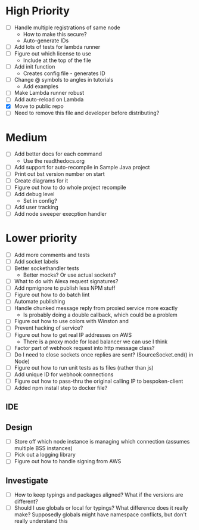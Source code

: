 # High Priority
- [ ] Handle multiple registrations of same node
    - How to make this secure?
    - Auto-generate IDs
- [ ] Add lots of tests for lambda runner
- [ ] Figure out which license to use
    - Include at the top of the file
- [ ] Add init function
    - Creates config file - generates ID
- [ ] Change @ symbols to angles in tutorials
    - Add examples
- [ ] Make Lambda runner robust
- [ ] Add auto-reload on Lambda
- [x] Move to public repo
- [ ] Need to remove this file and developer before distributing?

# Medium
- [ ] Add better docs for each command
    - Use the readthedocs.org
- [ ] Add support for auto-recompile in Sample Java project
- [ ] Print out bst version number on start
- [ ] Create diagrams for it
- [ ] Figure out how to do whole project recompile
- [ ] Add debug level
    - Set in config?
- [ ] Add user tracking
- [ ] Add node sweeper execption handler
    
# Lower priority
- [ ] Add more comments and tests
- [ ] Add socket labels
- [ ] Better sockethandler tests
    - Better mocks? Or use actual sockets?
- [ ] What to do with Alexa request signatures?
- [ ] Add npmignore to publish less NPM stuff
- [ ] Figure out how to do batch lint
- [ ] Automate publishing
- [ ] Handle chunked message reply from proxied service more exactly
    - Is probably doing a double callback, which could be a problem
- [ ] Figure out how to use colors with Winston and
- [ ] Prevent hacking of service?
- [ ] Figure out how to get real IP addresses on AWS
    - There is a proxy mode for load balancer we can use I think
- [ ] Factor part of webhook request into http message class?
- [ ] Do I need to close sockets once replies are sent? (SourceSocket.end() in Node)
- [ ] Figure out how to run unit tests as ts files (rather than js)
- [ ] Add unique ID for webhook connections
- [ ] Figure out how to pass-thru the original calling IP to bespoken-client
- [ ] Added npm install step to docker file?
 
## IDE

## Design
- [ ] Store off which node instance is managing which connection (assumes multiple BSS instances)
- [ ] Pick out a logging library
- [ ] Figure out how to handle signing from AWS

## Investigate
- [ ] How to keep typings and packages aligned? What if the versions are different?
- [ ] Should I use globals or local for typings? What difference does it really make?
    Supposedly globals might have namespace conflicts, but don't really understand this